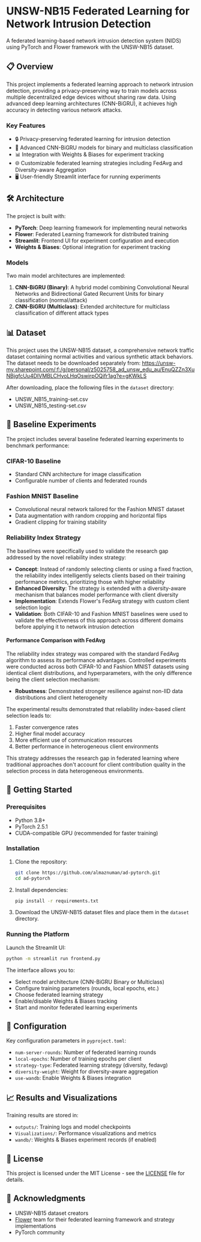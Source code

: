 # UNSW-NB15 Federated Learning for Network Intrusion Detection

A federated learning-based network intrusion detection system (NIDS) using PyTorch and Flower framework with the UNSW-NB15 dataset.

## 📋 Overview

This project implements a federated learning approach to network intrusion detection, providing a privacy-preserving way to train models across multiple decentralized edge devices without sharing raw data. Using advanced deep learning architectures (CNN-BiGRU), it achieves high accuracy in detecting various network attacks.

### Key Features

- 🔒 Privacy-preserving federated learning for intrusion detection
- 🧠 Advanced CNN-BiGRU models for binary and multiclass classification
- 📊 Integration with Weights & Biases for experiment tracking
- 🌐 Customizable federated learning strategies including FedAvg and Diversity-aware Aggregation
- 🖥️ User-friendly Streamlit interface for running experiments

## 🛠️ Architecture

The project is built with:

- **PyTorch**: Deep learning framework for implementing neural networks
- **Flower**: Federated Learning framework for distributed training
- **Streamlit**: Frontend UI for experiment configuration and execution
- **Weights & Biases**: Optional integration for experiment tracking

### Models

Two main model architectures are implemented:

1. **CNN-BiGRU (Binary)**: A hybrid model combining Convolutional Neural Networks and Bidirectional Gated Recurrent Units for binary classification (normal/attack)
2. **CNN-BiGRU (Multiclass)**: Extended architecture for multiclass classification of different attack types

## 📊 Dataset

This project uses the UNSW-NB15 dataset, a comprehensive network traffic dataset containing normal activities and various synthetic attack behaviors. The dataset needs to be downloaded separately from:
https://unsw-my.sharepoint.com/:f:/g/personal/z5025758_ad_unsw_edu_au/EnuQZZn3XuNBjgfcUu4DIVMBLCHyoLHqOswirpOQifr1ag?e=gKWkLS

After downloading, place the following files in the `dataset` directory:
- UNSW_NB15_training-set.csv
- UNSW_NB15_testing-set.csv

## 🧪 Baseline Experiments

The project includes several baseline federated learning experiments to benchmark performance:

### CIFAR-10 Baseline
- Standard CNN architecture for image classification
- Configurable number of clients and federated rounds

### Fashion MNIST Baseline
- Convolutional neural network tailored for the Fashion MNIST dataset
- Data augmentation with random cropping and horizontal flips
- Gradient clipping for training stability

### Reliability Index Strategy

The baselines were specifically used to validate the research gap addressed by the novel reliability index strategy:

- **Concept**: Instead of randomly selecting clients or using a fixed fraction, the reliability index intelligently selects clients based on their training performance metrics, prioritizing those with higher reliability
- **Enhanced Diversity**: The strategy is extended with a diversity-aware mechanism that balances model performance with client diversity
- **Implementation**: Extends Flower's FedAvg strategy with custom client selection logic
- **Validation**: Both CIFAR-10 and Fashion MNIST baselines were used to validate the effectiveness of this approach across different domains before applying it to network intrusion detection

#### Performance Comparison with FedAvg

The reliability index strategy was compared with the standard FedAvg algorithm to assess its performance advantages. Controlled experiments were conducted across both CIFAR-10 and Fashion MNIST datasets using identical client distributions, and hyperparameters, with the only difference being the client selection mechanism:

- **Robustness**: Demonstrated stronger resilience against non-IID data distributions and client heterogeneity

The experimental results demonstrated that reliability index-based client selection leads to:
1. Faster convergence rates
2. Higher final model accuracy
3. More efficient use of communication resources
4. Better performance in heterogeneous client environments

This strategy addresses the research gap in federated learning where traditional approaches don't account for client contribution quality in the selection process in data heterogeneous environments.

## 🚀 Getting Started

### Prerequisites

- Python 3.8+
- PyTorch 2.5.1
- CUDA-compatible GPU (recommended for faster training)

### Installation

1. Clone the repository:
   ```bash
   git clone https://github.com/almaznuman/ad-pytorch.git
   cd ad-pytorch
   ```

2. Install dependencies:
   ```bash
   pip install -r requirements.txt
   ```
   
3. Download the UNSW-NB15 dataset files and place them in the `dataset` directory.

### Running the Platform

Launch the Streamlit UI:
```bash
python -m streamlit run frontend.py
```

The interface allows you to:
- Select model architecture (CNN-BiGRU Binary or Multiclass)
- Configure training parameters (rounds, local epochs, etc.)
- Choose federated learning strategy
- Enable/disable Weights & Biases tracking
- Start and monitor federated learning experiments

## 🔧 Configuration

Key configuration parameters in `pyproject.toml`:

- `num-server-rounds`: Number of federated learning rounds
- `local-epochs`: Number of training epochs per client
- `strategy-type`: Federated learning strategy (diversity, fedavg)
- `diversity-weight`: Weight for diversity-aware aggregation
- `use-wandb`: Enable Weights & Biases integration

## 📈 Results and Visualizations

Training results are stored in:
- `outputs/`: Training logs and model checkpoints
- `Visualizations/`: Performance visualizations and metrics
- `wandb/`: Weights & Biases experiment records (if enabled)

## 📄 License

This project is licensed under the MIT License - see the [LICENSE](LICENSE) file for details.

## 🙏 Acknowledgments

- UNSW-NB15 dataset creators
- [Flower](https://flower.ai/) team for their federated learning framework and strategy implementations
- PyTorch community
 
